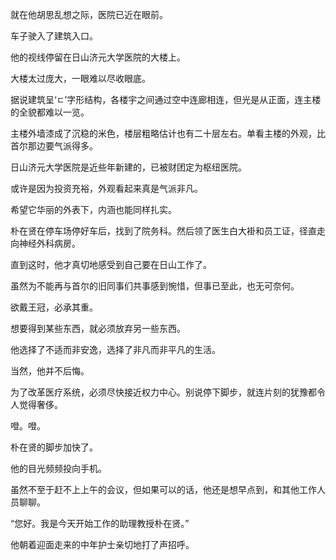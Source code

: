 就在他胡思乱想之际，医院已近在眼前。

车子驶入了建筑入口。

他的视线停留在日山济元大学医院的大楼上。

大楼太过庞大，一眼难以尽收眼底。

据说建筑呈‘ㄷ’字形结构，各楼宇之间通过空中连廊相连，但光是从正面，连主楼的全貌都难以一览。

主楼外墙漆成了沉稳的米色，楼层粗略估计也有二十层左右。单看主楼的外观，比首尔那边要气派得多。

日山济元大学医院是近些年新建的，已被财团定为枢纽医院。

或许是因为投资充裕，外观看起来真是气派非凡。

希望它华丽的外表下，内涵也能同样扎实。

朴在贤在停车场停好车后，找到了院务科。然后领了医生白大褂和员工证，径直走向神经外科病房。

直到这时，他才真切地感受到自己要在日山工作了。

虽然为不能再与首尔的旧同事们共事感到惋惜，但事已至此，也无可奈何。

欲戴王冠，必承其重。

想要得到某些东西，就必须放弃另一些东西。

他选择了不适而非安逸，选择了非凡而非平凡的生活。

当然，他并不后悔。

为了改革医疗系统，必须尽快接近权力中心。别说停下脚步，就连片刻的犹豫都令人觉得奢侈。

噔。噔。

朴在贤的脚步加快了。

他的目光频频投向手机。

虽然不至于赶不上上午的会议，但如果可以的话，他还是想早点到，和其他工作人员聊聊。

“您好。我是今天开始工作的助理教授朴在贤。”

他朝着迎面走来的中年护士亲切地打了声招呼。